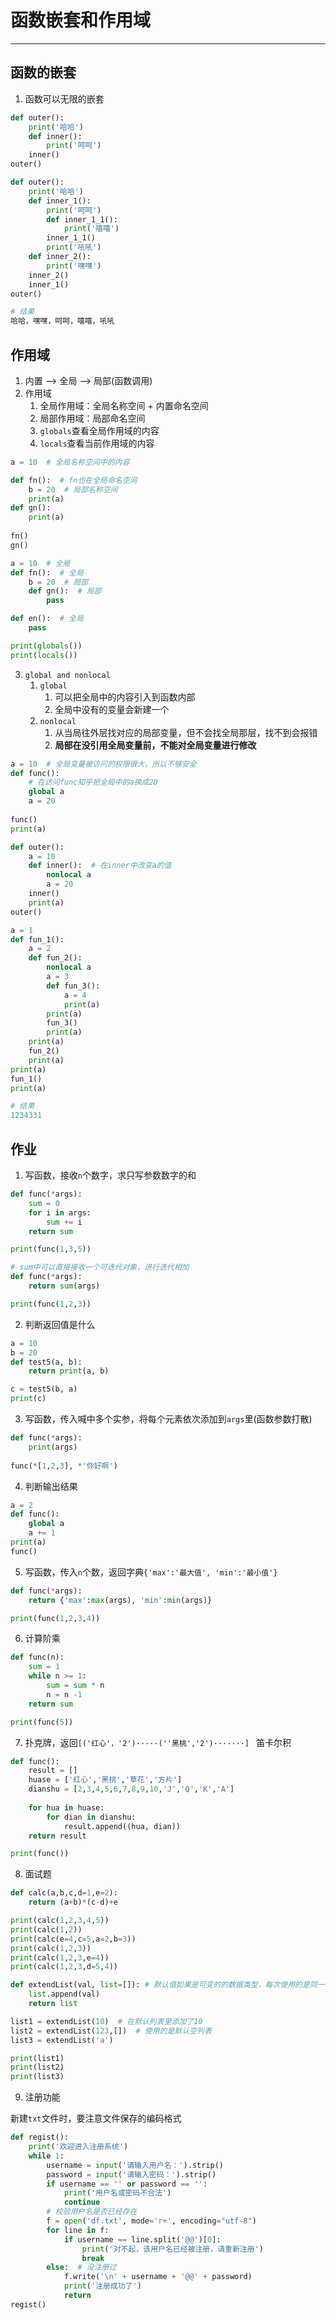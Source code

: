 # 函数嵌套和作用域

---

## 函数的嵌套

1. 函数可以无限的嵌套

```python
def outer():
    print('哈哈')
    def inner():
        print('呵呵')
    inner()
outer()
```

```python
def outer():
    print('哈哈')
    def inner_1():
        print('呵呵')
        def inner_1_1():
            print('嘻嘻')
        inner_1_1()
    	print('吼吼')
    def inner_2():
        print('嘿嘿')
    inner_2()
    inner_1()
outer()

# 结果
哈哈，嘿嘿，呵呵，嘻嘻，吼吼
```

## 作用域

1. 内置 --> 全局 --> 局部(函数调用)
2. 作用域
   1. 全局作用域：全局名称空间 + 内置命名空间
   2. 局部作用域：局部命名空间
   3. `globals`查看全局作用域的内容
   4. `locals`查看当前作用域的内容

```python
a = 10  # 全局名称空间中的内容

def fn():  # fn也在全局命名空间
    b = 20  # 局部名称空间
    print(a)
def gn():
    print(a)
    
fn()
gn()
```

```python
a = 10  # 全局
def fn():  # 全局
    b = 20  # 局部
    def gn():  # 局部
        pass

def en():  # 全局
    pass

print(globals())
print(locals())
```

3. `global and nonlocal`
   1. `global`
      1. 可以把全局中的内容引入到函数内部
      2. 全局中没有的变量会新建一个
   2. `nonlocal`
      1. 从当局往外层找对应的局部变量，但不会找全局那层，找不到会报错
      2. **局部在没引用全局变量前，不能对全局变量进行修改**

```python
a = 10  # 全局变量被访问的权限很大，所以不够安全
def func():
    # 在访问func知乎把全局中的a换成20
    global a
    a = 20
    
func()
print(a)
```

```python
def outer():
    a = 10
    def inner():  # 在inner中改变a的值
        nonlocal a
        a = 20
    inner()
    print(a)
outer()
```

```python
a = 1
def fun_1():
    a = 2
    def fun_2():
        nonlocal a
        a = 3
        def fun_3():
            a = 4
            print(a)
        print(a)
        fun_3()
        print(a)
    print(a)
    fun_2()
    print(a)
print(a)
fun_1()
print(a)

# 结果
1234331
```

## 作业

1. 写函数，接收`n`个数字，求只写参数数字的和

```python
def func(*args):
    sum = 0
    for i in args:
        sum += i
    return sum

print(func(1,3,5))
```

```python
# sum中可以直接接收一个可迭代对象，进行迭代相加
def func(*args):
    return sum(args)

print(func(1,2,3))
```

2. 判断返回值是什么

```python
a = 10
b = 20
def test5(a, b):
    return print(a, b)

c = test5(b, a)
print(c)
```

3. 写函数，传入喊中多个实参，将每个元素依次添加到`args`里(函数参数打散)

```python
def func(*args):
    print(args)
    
func(*[1,2,3], *'你好啊')
```

4. 判断输出结果

```python
a = 2
def func():
    global a
    a += 1
print(a)
func()
```

5. 写函数，传入`n`个数，返回字典`{'max':'最大值', 'min':'最小值'}`

```python
def func(*args):
	return {'max':max(args), 'min':min(args)}

print(func(1,2,3,4))
```

6. 计算阶乘

```python
def func(n):
    sum = 1
    while n >= 1:
        sum = sum * n
        n = n -1
    return sum

print(func(5))
```

7. 扑克牌，返回`[('红心'，'2')·····(''黑桃','2')·······] ` 笛卡尔积

```python
def func():
    result = []
    huase = ['红心','黑桃','草花','方片']
    dianshu = [2,3,4,5,6,7,8,9,10,'J','Q','K','A']
    
    for hua in huase:
        for dian in dianshu:
            result.append((hua, dian))
    return result

print(func())
```

8. 面试题

```python
def calc(a,b,c,d=1,e=2):
    return (a+b)*(c-d)+e

print(calc(1,2,3,4,5))
print(calc(1,2))
print(calc(e=4,c=5,a=2,b=3))
print(calc(1,2,3))
print(calc(1,2,3,e=4))
print(calc(1,2,3,d=5,4))
```

```python
def extendList(val, list=[]): # 默认值如果是可变的的数据类型，每次使用的是同一个
    list.append(val)
    return list

list1 = extendList(10)  # 在默认列表里添加了10
list2 = extendList(123,[])  # 使用的是默认空列表
list3 = extendList('a')

print(list1)
print(list2)
print(list3)
```

9. 注册功能

新建`txt`文件时，要注意文件保存的编码格式

```python
def regist():  
    print('欢迎进入注册系统')
    while 1:
        username = input('请输入用户名：').strip()
        password = input('请输入密码：').strip()
        if username == '' or password == '':
            print('用户名或密码不合法')
            continue
        # 校验用户名是否已经存在
        f = open('df.txt', mode='r+', encoding="utf-8")
        for line in f:
            if username == line.split('@@')[0]:
                print('对不起，该用户名已经被注册，请重新注册')
                break
        else:  # 没注册过
            f.write('\n' + username + '@@' + password)
            print('注册成功了')
            return
regist()
```


